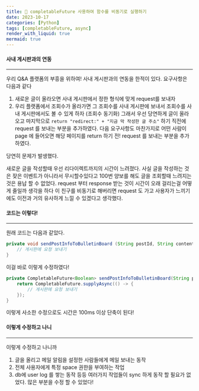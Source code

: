 ```yaml
---
title: 📼 completableFuture 사용하여 함수를 비동기로 실행하기
date: 2023-10-17
categories: [Python]
tags: [completableFuture, async]
render_with_liquid: true
mermaid: true
---
```

#### 사내 게시판과의 연동
---
우리 Q&A 플랫폼의 부흥을 위하여! 사내 게시판과의 연동을 한적이 있다. 요구사항은 다음과 같다
1. 새로운 글이 올라오면 사내 게시판에서 정한 형식에 맞게 request를 보내자
2. 우리 플랫폼에서 조회수가 올라가면 그 조회수를 사내 게시판에 보내서 조회수를 사내 게시판에서도 볼 수 있게 하자 (조회수 동기화)
그래서 우선 당연하게 글이 올라오고 마지막으로 `return "redirect:" + "지금 막 작성한 글 주소"` 하기 직전에 request 를 보내는 부분을 추가하였다.
다음 요구사항도 마찬가지로 어떤 사람이 page 에 들어오면 해당 페이지를 return 하기 전! request 를 보내는 부분을 추가하였다.

당연히 문제가 발생했다.

새로운 글을 작성할때 우선 리다이렉트까지의 시간이 느려졌다. 사실 글을 작성하는 것은 잦은 이벤트가 아니라서 무시할수있다고 100번 양보를 해도
글을 조회할때 느려지는것은 용납 할 수 없었다.
request 부터 response 받는 것이 시간이 오래 걸리는걸 어떻게 줄일까 생각을 하다 이 친구를 비동기로 해버리면 request 도 가고 사용자가 느끼기에도 이전과 거의 유사하게 느낄 수 있겠다고 생각했다.

#### 코드는 이렇다!
---
원래 코드는 다음과 같았다.
```java
private void sendPostInfoToBulletinBoard (String postId, String content, String title) {
	// 게시판에 요청 보내기
}
```
이걸 바로 이렇게 수정하였다!
```java
private CompletableFuture<Boolean> sendPostInfoToBulletinBoard(String postId, String content, String title) {
	return CompletableFuture.supplyAsync(() -> {
		// 게시판에 요청 보내기
	});
}
```
이렇게 사소한 수정으로도 시간은 100ms 이상 단축이 된다!

#### 이렇게 수정하고 나니
---
이렇게 수정하고 나니까
1. 글을 올리고 메일 알림을 설정한 사람들에게 메일 보내는 동작
2. 전체 사용자에게 특정 space 권한을 부여하는 작업
3. db에 user log 를 쌓는 동작
등등 여러가지 작업들이 sync 하게 동작 할 필요가 없었다. 많은 부분을 수정 할 수 있었다!